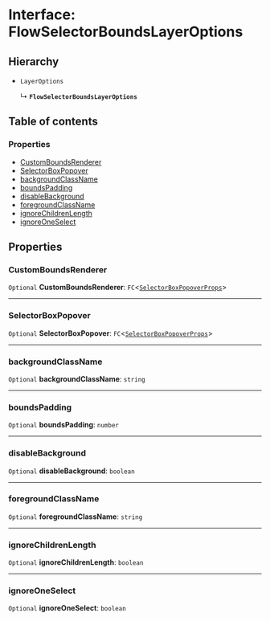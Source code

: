 # Interface: FlowSelectorBoundsLayerOptions

## Hierarchy

* `LayerOptions`

  ↳ **`FlowSelectorBoundsLayerOptions`**

## Table of contents

### Properties

* [CustomBoundsRenderer](/auto-docs/renderer/interfaces/FlowSelectorBoundsLayerOptions.md#customboundsrenderer)
* [SelectorBoxPopover](/auto-docs/renderer/interfaces/FlowSelectorBoundsLayerOptions.md#selectorboxpopover)
* [backgroundClassName](/auto-docs/renderer/interfaces/FlowSelectorBoundsLayerOptions.md#backgroundclassname)
* [boundsPadding](/auto-docs/renderer/interfaces/FlowSelectorBoundsLayerOptions.md#boundspadding)
* [disableBackground](/auto-docs/renderer/interfaces/FlowSelectorBoundsLayerOptions.md#disablebackground)
* [foregroundClassName](/auto-docs/renderer/interfaces/FlowSelectorBoundsLayerOptions.md#foregroundclassname)
* [ignoreChildrenLength](/auto-docs/renderer/interfaces/FlowSelectorBoundsLayerOptions.md#ignorechildrenlength)
* [ignoreOneSelect](/auto-docs/renderer/interfaces/FlowSelectorBoundsLayerOptions.md#ignoreoneselect)

## Properties

### CustomBoundsRenderer

`Optional` **CustomBoundsRenderer**: `FC`<[`SelectorBoxPopoverProps`](/auto-docs/renderer/interfaces/SelectorBoxPopoverProps.md)>

***

### SelectorBoxPopover

`Optional` **SelectorBoxPopover**: `FC`<[`SelectorBoxPopoverProps`](/auto-docs/renderer/interfaces/SelectorBoxPopoverProps.md)>

***

### backgroundClassName

`Optional` **backgroundClassName**: `string`

***

### boundsPadding

`Optional` **boundsPadding**: `number`

***

### disableBackground

`Optional` **disableBackground**: `boolean`

***

### foregroundClassName

`Optional` **foregroundClassName**: `string`

***

### ignoreChildrenLength

`Optional` **ignoreChildrenLength**: `boolean`

***

### ignoreOneSelect

`Optional` **ignoreOneSelect**: `boolean`
